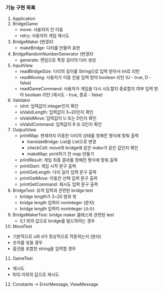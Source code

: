 
### 기능 구현 목록

1. Application
2. BridgeGame
   - move: 사용자의 칸 이동
   - retry: 사용자의 게임 재시도 
3. BridgeMaker (변경X)
   - makeBridge: 다리를 만들어 표현
4. BridgeRandomNumberGenerator (변경X)
   - generate: 랜덤으로 특정 길이의 다리 생성
5. InputView
    - readBridgeSize: 다리의 길이를 String으로 입력 받아서 int로 리턴
    - readMoving: 사용자가 이동 칸을 입력 받아 boolean 리턴 (U - true, D - false)
    - readGameCommand: 사용자가 게임을 다시 시도할지 종료할지 여부 입력 받아 boolean 리턴 (재시도 - true, 종료 - false)
6. Validator
   - isInt: 입력값이 integer인지 확인
   - isValidLength: 입력값이 3~20인지 확인
   - isValidMove: 입력값이 U 또는 D인지 확인
   - isValidCommand: 입력값이 R 또 Q인지 확인
7. OutputView
   - printMap: 현재까지 이동한 다리의 상태를 정해진 형식에 맞춰 출력
     - translateBridge: List<String>을 List<Boolean>으로 변경
     - checkCell: move와 bridge에 같은 index가 같은 값인지 확인
     - makeMap: print하기 전 map 만들기
   - printResult: 게임 최종 결과를 정해진 형식에 맞춰 출력
   - printStart: 게임 시작 문구 출력
   - printGetLength: 다리 길이 입력 문구 출력
   - printGetMove: 이동칸 선택 입력 문구 출력
   - printGetCommand: 재시도 입력 문구 출력
8. BridgeTest: 유저 입력과 관련된 bridge test
   - bridge length가 3~20 범위 밖
   - bridge length 입력이 noninteger (문자)
   - bridge length 입력이 noninteger (소수)
9. BridgeMakerTest: bridge maker 클래스와 관련된 test
   - 0,1 외의 값으로 bridge를 빌드하려는 경우
10. MoveTest
   - 기본적으로 u와 d가 정상적으로 작동하는지 (분리)
   - 숫자를 넣을 경우
   - 옵션을 포함한 string을 입력할 경우 
11. GameTest
   - 재시도
   - R/Q 이외의 값으로 재시도
12. Constants -> ErrorMessage, ViewMessage